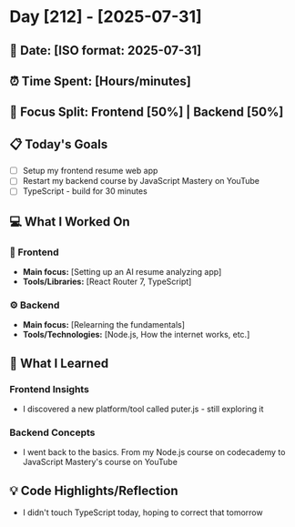 # Day [212] - [2025-07-31]

## 📅 Date: [ISO format: 2025-07-31]
## ⏰ Time Spent: [Hours/minutes]
## 🎯 Focus Split: Frontend [50%] | Backend [50%]

## 📋 Today's Goals
- [ ] Setup my frontend resume web app 
- [ ] Restart my backend course by JavaScript Mastery on YouTube
- [ ] TypeScript - build for 30 minutes 

## 💻 What I Worked On

### 🎨 Frontend
- **Main focus:** [Setting up an AI resume analyzing app]
- **Tools/Libraries:** [React Router 7, TypeScript]

### ⚙️ Backend
- **Main focus:** [Relearning the fundamentals]
- **Tools/Technologies:** [Node.js, How the internet works, etc.]

## 📖 What I Learned

### Frontend Insights
- I discovered a new platform/tool called puter.js - still exploring it

### Backend Concepts
- I went back to the basics. From my Node.js course on codecademy to JavaScript Mastery's course on YouTube

## 💡 Code Highlights/Reflection
- I didn't touch TypeScript today, hoping to correct that tomorrow